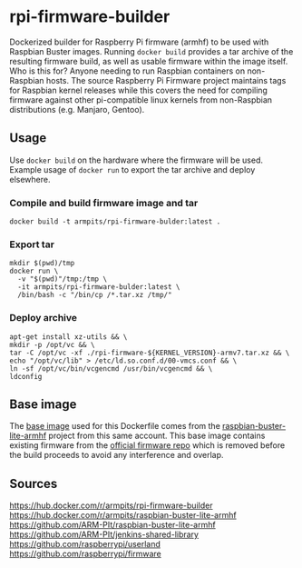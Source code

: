 # rpi-firmware-builder

Dockerized builder for Raspberry Pi firmware (armhf) to be used with Raspbian Buster images. Running `docker build` provides a tar archive of the resulting firmware build, as well as usable firmware within the image itself. Who is this for? Anyone needing to run Raspbian containers on non-Raspbian hosts. The source Raspberry Pi Firmware project maintains tags for Raspbian kernel releases while this covers the need for compiling firmware against other pi-compatible linux kernels from non-Raspbian distributions (e.g. Manjaro, Gentoo).

## Usage

Use `docker build` on the hardware where the firmware will be used. Example usage of `docker run` to export the tar archive and deploy elsewhere.

### Compile and build firmware image and tar

```
docker build -t armpits/rpi-firmware-bulder:latest .
```

### Export tar

```
mkdir $(pwd)/tmp
docker run \
  -v "$(pwd)"/tmp:/tmp \
  -it armpits/rpi-firmware-bulder:latest \
  /bin/bash -c "/bin/cp /*.tar.xz /tmp/"
```

### Deploy archive

```
apt-get install xz-utils && \
mkdir -p /opt/vc && \
tar -C /opt/vc -xf ./rpi-firmware-${KERNEL_VERSION}-armv7.tar.xz && \
echo "/opt/vc/lib" > /etc/ld.so.conf.d/00-vmcs.conf && \
ln -sf /opt/vc/bin/vcgencmd /usr/bin/vcgencmd && \
ldconfig
```

## Base image

The [base image](https://hub.docker.com/r/armpits/raspbian-buster-lite-armhf) used for this Dockerfile comes from the [raspbian-buster-lite-armhf](https://github.com/ARM-PIt/raspbian-buster-lite-armhf) project from this same account. This base image contains existing firmware from the [official firmware repo](https://github.com/raspberrypi/firmware) which is removed before the build proceeds to avoid any interference and overlap.

## Sources

https://hub.docker.com/r/armpits/rpi-firmware-builder
https://hub.docker.com/r/armpits/raspbian-buster-lite-armhf  
https://github.com/ARM-PIt/raspbian-buster-lite-armhf  
https://github.com/ARM-PIt/jenkins-shared-library  
https://github.com/raspberrypi/userland  
https://github.com/raspberrypi/firmware
